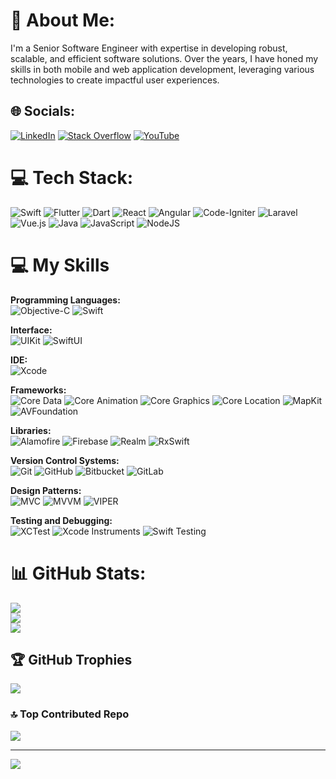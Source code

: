 # 💫 About Me:
I'm a Senior Software Engineer with expertise in developing robust, scalable, and efficient software solutions. Over the years, I have honed my skills in both mobile and web application development, leveraging various technologies to create impactful user experiences.<br>


## 🌐 Socials:
[![LinkedIn](https://img.shields.io/badge/LinkedIn-%230077B5.svg?logo=linkedin&logoColor=white)](https://www.linkedin.com/in/umarfarooq21/) [![Stack Overflow](https://img.shields.io/badge/-Stackoverflow-FE7A16?logo=stack-overflow&logoColor=white)](https://stackoverflow.com/users/3187976/umar-farooq) [![YouTube](https://img.shields.io/badge/YouTube-%23FF0000.svg?logo=YouTube&logoColor=white)](https://youtube.com/@umarfarooqtv) 

# 💻 Tech Stack:
![Swift](https://img.shields.io/badge/swift-F54A2A?style=flat&logo=swift&logoColor=white) ![Flutter](https://img.shields.io/badge/Flutter-%2302569B.svg?style=flat&logo=Flutter&logoColor=white) ![Dart](https://img.shields.io/badge/dart-%230175C2.svg?style=flat&logo=dart&logoColor=white) ![React](https://img.shields.io/badge/react-%2320232a.svg?style=flat&logo=react&logoColor=%2361DAFB) ![Angular](https://img.shields.io/badge/angular-%23DD0031.svg?style=flat&logo=angular&logoColor=white) ![Code-Igniter](https://img.shields.io/badge/CodeIgniter-%23EF4223.svg?style=flat&logo=codeIgniter&logoColor=white) ![Laravel](https://img.shields.io/badge/laravel-%23FF2D20.svg?style=flat&logo=laravel&logoColor=white) ![Vue.js](https://img.shields.io/badge/vue.js-%2335495e.svg?style=flat&logo=vuedotjs&logoColor=%234FC08D) ![Java](https://img.shields.io/badge/java-%23ED8B00.svg?style=flat&logo=openjdk&logoColor=white) ![JavaScript](https://img.shields.io/badge/javascript-%23323330.svg?style=flat&logo=javascript&logoColor=%23F7DF1E) ![NodeJS](https://img.shields.io/badge/node.js-6DA55F?style=flat&logo=node.js&logoColor=white)

# 💻 My Skills <br>
**Programming Languages:** <br>
![Objective-C](https://img.shields.io/badge/objective--c-438EFF?style=for-the-badge&logo=apple&logoColor=white)
![Swift](https://img.shields.io/badge/swift-F54A2A?style=for-the-badge&logo=swift&logoColor=white)

**Interface:** <br>
![UIKit](https://img.shields.io/badge/uikit-2396F3?style=for-the-badge&logo=swift&logoColor=white)
![SwiftUI](https://img.shields.io/badge/swiftui-007AFF?style=for-the-badge&logo=swift&logoColor=white)

**IDE:**<br>
![Xcode](https://img.shields.io/badge/xcode-1575F9?style=for-the-badge&logo=xcode&logoColor=white)

**Frameworks:** <br>
![Core Data](https://img.shields.io/badge/core%20data-1D8EFD?style=for-the-badge&logo=apple&logoColor=white)
![Core Animation](https://img.shields.io/badge/core%20animation-FFA500?style=for-the-badge&logo=swift&logoColor=white)
![Core Graphics](https://img.shields.io/badge/core%20graphics-4B8A08?style=for-the-badge&logo=swift&logoColor=white)
![Core Location](https://img.shields.io/badge/core%20location-00A4FF?style=for-the-badge&logo=swift&logoColor=white)
![MapKit](https://img.shields.io/badge/mapkit-0078D7?style=for-the-badge&logo=apple&logoColor=white)
![AVFoundation](https://img.shields.io/badge/avfoundation-FF2D55?style=for-the-badge&logo=apple&logoColor=white)

**Libraries:** <br>
![Alamofire](https://img.shields.io/badge/alamofire-EC5766?style=for-the-badge&logo=swift&logoColor=white)
![Firebase](https://img.shields.io/badge/firebase-039BE5?style=for-the-badge&logo=firebase&logoColor=white)
![Realm](https://img.shields.io/badge/realm-39477F?style=for-the-badge&logo=realm&logoColor=white)
![RxSwift](https://img.shields.io/badge/rxswift-DD0B78?style=for-the-badge&logo=reactivex&logoColor=white)

**Version Control Systems:** <br>
![Git](https://img.shields.io/badge/git-F05032?style=for-the-badge&logo=git&logoColor=white)
![GitHub](https://img.shields.io/badge/github-181717?style=for-the-badge&logo=github&logoColor=white)
![Bitbucket](https://img.shields.io/badge/bitbucket-0052CC?style=for-the-badge&logo=bitbucket&logoColor=white)
![GitLab](https://img.shields.io/badge/gitlab-FC6D26?style=for-the-badge&logo=gitlab&logoColor=white)

**Design Patterns:** <br>
![MVC](https://img.shields.io/badge/mvc-6C9BCC?style=for-the-badge&logo=apple&logoColor=white)
![MVVM](https://img.shields.io/badge/mvvm-4A90E2?style=for-the-badge&logo=apple&logoColor=white)
![VIPER](https://img.shields.io/badge/viper-00B2A9?style=for-the-badge&logo=apple&logoColor=white)

**Testing and Debugging:** <br>
![XCTest](https://img.shields.io/badge/xctest-FA1E2D?style=for-the-badge&logo=apple&logoColor=white)
![Xcode Instruments](https://img.shields.io/badge/xcode%20instruments-0071C5?style=for-the-badge&logo=apple&logoColor=white)
![Swift Testing](https://img.shields.io/badge/swift%20testing-F05138?style=for-the-badge&logo=swift&logoColor=white)

# 📊 GitHub Stats:
![](https://github-readme-stats.vercel.app/api?username=umarfarooq21&theme=dark&hide_border=false&include_all_commits=true&count_private=true)<br/>
![](https://github-readme-streak-stats.herokuapp.com/?user=umarfarooq21&theme=dark&hide_border=false)<br/>
![](https://github-readme-stats.vercel.app/api/top-langs/?username=umarfarooq21&theme=dark&hide_border=false&include_all_commits=true&count_private=true&layout=compact)

## 🏆 GitHub Trophies
![](https://github-profile-trophy.vercel.app/?username=umarfarooq21&theme=radical&no-frame=false&no-bg=true&margin-w=4)

### 🔝 Top Contributed Repo
![](https://github-contributor-stats.vercel.app/api?username=umarfarooq21&limit=5&theme=dark&combine_all_yearly_contributions=true)

---
[![](https://visitcount.itsvg.in/api?id=umarfarooq21&icon=0&color=0)](https://visitcount.itsvg.in)

<!-- Proudly created with GPRM ( https://gprm.itsvg.in ) -->
